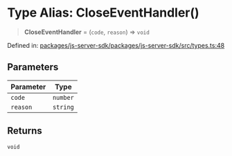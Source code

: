# Type Alias: CloseEventHandler()

> **CloseEventHandler** = (`code`, `reason`) => `void`

Defined in: [packages/js-server-sdk/packages/js-server-sdk/src/types.ts:48](https://github.com/fishjam-cloud/js-server-sdk/blob/e133f8a6825619e67537d43e8483134d23c7dce1/packages/js-server-sdk/src/types.ts#L48)

## Parameters

| Parameter | Type |
| ------ | ------ |
| `code` | `number` |
| `reason` | `string` |

## Returns

`void`
